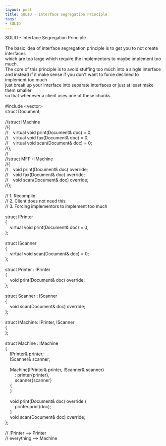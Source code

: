 ```yaml
---
layout: post
title: SOLID - Interface Segregation Principle
tags:
- SOLID
---
```

SOLID - Interface Segregation Principle
<br/>
<br/>The basic idea of interface segregation principle is to get you to not create interfaces
<br/>which are too large which require the implementors to maybe implement too much.
<br/>The core of this principle is to avoid stuffing too much into a single interface 
<br/>and instead if it make sense if you don't want to force declined to implement too much 
<br/>just break up your interface into separate interfaces or just at least make them smaller
<br/>so that whenever a client uses one of these chunks.
<br/>
<br/>#include &lt;vector&gt;
<br/>struct Document;
<br/>
<br/>//struct IMachine
<br/>//{
<br/>//&nbsp; &nbsp;   virtual void print(Document& doc) = 0;
<br/>//&nbsp; &nbsp;   virtual void fax(Document& doc) = 0;
<br/>//&nbsp; &nbsp;   virtual void scan(Document& doc) = 0;
<br/>//};
<br/>//
<br/>//struct MFP : IMachine
<br/>//{
<br/>//&nbsp; &nbsp;   void print(Document& doc) override;
<br/>//&nbsp; &nbsp;   void fax(Document& doc) override;
<br/>//&nbsp; &nbsp;   void scan(Document& doc) override;
<br/>//};
<br/>
<br/>// 1. Recompile
<br/>// 2. Client does not need this
<br/>// 3. Forcing implementors to implement too much
<br/>
<br/>struct IPrinter
<br/>{
<br/>&nbsp; &nbsp;   virtual void print(Document& doc) = 0;
<br/>};
<br/>
<br/>struct IScanner
<br/>{
<br/>&nbsp; &nbsp;   virtual void scan(Document& doc) = 0;
<br/>};
<br/>
<br/>struct Printer : IPrinter
<br/>{
<br/>&nbsp; &nbsp;   void print(Document& doc) override;
<br/>};
<br/>
<br/>struct Scanner : IScanner
<br/>{
<br/>&nbsp; &nbsp;   void scan(Document& doc) override;
<br/>};
<br/>
<br/>struct IMachine: IPrinter, IScanner
<br/>{
<br/>};
<br/>
<br/>struct Machine : IMachine
<br/>{
<br/>&nbsp; &nbsp;   IPrinter& printer;
<br/>&nbsp; &nbsp;   IScanner& scanner;
<br/>&nbsp; &nbsp; 
<br/>&nbsp; &nbsp;   Machine(IPrinter& printer, IScanner& scanner)
<br/>&nbsp; &nbsp; &nbsp; &nbsp;     : printer{printer},
<br/>&nbsp; &nbsp; &nbsp; &nbsp;       scanner{scanner}
<br/>&nbsp; &nbsp;   {
<br/>&nbsp; &nbsp;   }
<br/>&nbsp; &nbsp; 
<br/>&nbsp; &nbsp;   void print(Document& doc) override {
<br/>&nbsp; &nbsp; &nbsp; &nbsp;     printer.print(doc);
<br/>&nbsp; &nbsp;   }
<br/>&nbsp; &nbsp;   void scan(Document& doc) override;
<br/>};
<br/>
<br/>// IPrinter --> Printer
<br/>// everything --> Machine